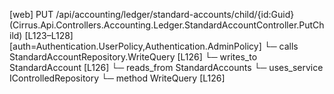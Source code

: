 [web] PUT /api/accounting/ledger/standard-accounts/child/{id:Guid}  (Cirrus.Api.Controllers.Accounting.Ledger.StandardAccountController.PutChild)  [L123–L128] [auth=Authentication.UserPolicy,Authentication.AdminPolicy]
  └─ calls StandardAccountRepository.WriteQuery [L126]
  └─ writes_to StandardAccount [L126]
    └─ reads_from StandardAccounts
  └─ uses_service IControlledRepository<StandardAccount>
    └─ method WriteQuery [L126]

